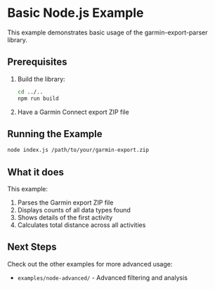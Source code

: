 # Basic Node.js Example

This example demonstrates basic usage of the garmin-export-parser library.

## Prerequisites

1. Build the library:

   ```bash
   cd ../..
   npm run build
   ```

2. Have a Garmin Connect export ZIP file

## Running the Example

```bash
node index.js /path/to/your/garmin-export.zip
```

## What it does

This example:

1. Parses the Garmin export ZIP file
2. Displays counts of all data types found
3. Shows details of the first activity
4. Calculates total distance across all activities

## Next Steps

Check out the other examples for more advanced usage:

- `examples/node-advanced/` - Advanced filtering and analysis
